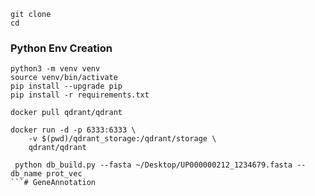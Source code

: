 ```
git clone
cd 
```
### Python Env Creation
```
python3 -m venv venv
source venv/bin/activate
pip install --upgrade pip
pip install -r requirements.txt
```






```
docker pull qdrant/qdrant
```
```
docker run -d -p 6333:6333 \
    -v $(pwd)/qdrant_storage:/qdrant/storage \
    qdrant/qdrant
```
```buildoutcfg
 python db_build.py --fasta ~/Desktop/UP000000212_1234679.fasta --db_name prot_vec
```# GeneAnnotation
